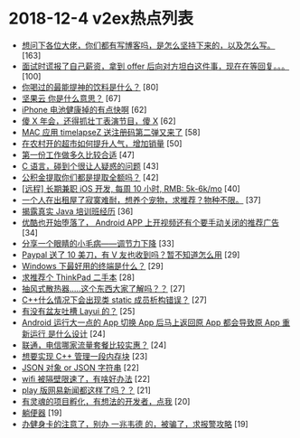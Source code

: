 # 2018-12-4 v2ex热点列表

+ [想问下各位大佬，你们都有写博客吗，是怎么坚持下来的，以及怎么写。](https://www.v2ex.com/t/514101#reply163) [163]
+ [面试时谎报了自己薪资，拿到 offer 后向对方坦白这件事，现在在等回复。。。](https://www.v2ex.com/t/514180#reply100) [100]
+ [你喝过的最能提神的饮料是什么？](https://www.v2ex.com/t/514257#reply80) [80]
+ [坚果云 你是什么意思？](https://www.v2ex.com/t/514210#reply67) [67]
+ [iPhone 电池健康掉的有点快啊](https://www.v2ex.com/t/514153#reply62) [62]
+ [傻 X 年会，还得抓壮丁表演节目，傻 X](https://www.v2ex.com/t/514214#reply62) [62]
+ [MAC 应用 timelapseZ 送注册码第二弹又来了](https://www.v2ex.com/t/514088#reply58) [58]
+ [在农村开的超市如何提升人气，增加销量](https://www.v2ex.com/t/514256#reply50) [50]
+ [第一份工作做多久比较合适](https://www.v2ex.com/t/514259#reply47) [47]
+ [C 语言，碰到个很让人疑惑的问题](https://www.v2ex.com/t/514267#reply43) [43]
+ [公积金提取你们都是提取全额吗？](https://www.v2ex.com/t/514048#reply42) [42]
+ [[远程] 长期兼职 iOS 开发, 每周 10 小时, RMB: 5k-6k/mo](https://www.v2ex.com/t/514071#reply40) [40]
+ [一个人在出租屋了寂寞难耐，想养个宠物，求推荐？物种不限。](https://www.v2ex.com/t/514316#reply37) [37]
+ [揭露真实 Java 培训班经历](https://www.v2ex.com/t/514270#reply36) [36]
+ [优酷也开始堕落了， Android APP 上开视频还有个要手动关闭的推荐广告](https://www.v2ex.com/t/514182#reply34) [34]
+ [分享一个眼睛的小毛病——调节力下降](https://www.v2ex.com/t/514072#reply33) [33]
+ [Paypal 送了 10 美刀，有 V 友也收到吗？暂不知道怎么用](https://www.v2ex.com/t/514223#reply29) [29]
+ [Windows 下最好用的终端是什么？](https://www.v2ex.com/t/514297#reply29) [29]
+ [求推荐个 ThinkPad 二手本](https://www.v2ex.com/t/514149#reply28) [28]
+ [抽风式散热器.....这个东西大家了解吗？？](https://www.v2ex.com/t/514174#reply27) [27]
+ [C++什么情况下会出现类 static 成员析构错误？](https://www.v2ex.com/t/514043#reply27) [27]
+ [有没有盆友吐槽 Layui 的？](https://www.v2ex.com/t/514265#reply25) [25]
+ [Android 运行大一点的 App 切换 App 后马上返回原 App 都会导致原 App 重新运行 是什么设计](https://www.v2ex.com/t/514057#reply24) [24]
+ [联通，电信哪家流量套餐比较实惠？](https://www.v2ex.com/t/514104#reply24) [24]
+ [想要实现 C++ 管理一段内存块](https://www.v2ex.com/t/514171#reply23) [23]
+ [JSON 对象 or JSON 字符串](https://www.v2ex.com/t/514058#reply22) [22]
+ [wifi 被隔壁限速了，有啥好办法](https://www.v2ex.com/t/514343#reply22) [22]
+ [play 版网易新闻都这样了吗？？](https://www.v2ex.com/t/514131#reply21) [21]
+ [有灵魂的项目孵化，有想法的开发者，点我](https://www.v2ex.com/t/514047#reply20) [20]
+ [躺便器](https://www.v2ex.com/t/514308#reply19) [19]
+ [办健身卡的注意了，别办 一兆韦德 的，被骗了，求报警攻略](https://www.v2ex.com/t/514094#reply19) [19]
